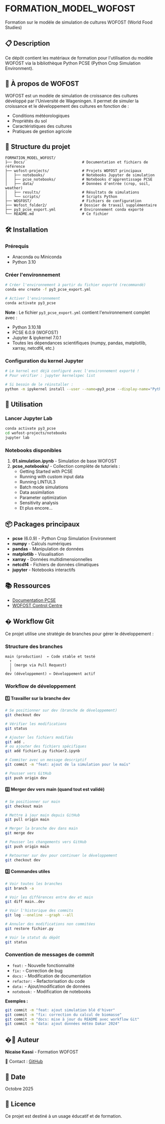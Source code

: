 # FORMATION_MODEL_WOFOST

Formation sur le modèle de simulation de cultures WOFOST (World Food Studies)

## 📋 Description

Ce dépôt contient les matériaux de formation pour l'utilisation du modèle WOFOST via la bibliothèque Python PCSE (Python Crop Simulation Environment).

## 🌾 À propos de WOFOST

WOFOST est un modèle de simulation de croissance des cultures développé par l'Université de Wageningen. Il permet de simuler la croissance et le développement des cultures en fonction de :

- Conditions météorologiques
- Propriétés du sol
- Caractéristiques des cultures
- Pratiques de gestion agricole

## 📁 Structure du projet

```
FORMATION_MODEL_WOFOST/
├── Docs/                          # Documentation et fichiers de référence
├── wofost-projects/               # Projets WOFOST principaux
│   ├── notebooks/                 # Notebooks Jupyter de simulation
│   ├── pcse_notebooks/            # Notebooks d'apprentissage PCSE
│   ├── data/                      # Données d'entrée (crop, soil, weather)
│   ├── results/                   # Résultats de simulations
│   └── scripts/                   # Scripts Python
├── WOSFOST/                       # Fichiers de configuration
├── Wofost_folder2/               # Dossier de travail supplémentaire
├── py3_pcse_export.yml           # Environnement conda exporté
└── README.md                      # Ce fichier
```

## 🛠️ Installation

### Prérequis

- Anaconda ou Miniconda
- Python 3.10

### Créer l'environnement

```bash
# Créer l'environnement à partir du fichier exporté (recommandé)
conda env create -f py3_pcse_export.yml

# Activer l'environnement
conda activate py3_pcse
```

**Note** : Le fichier `py3_pcse_export.yml` contient l'environnement complet avec :

- Python 3.10.18
- PCSE 6.0.9 (WOFOST)
- Jupyter & ipykernel 7.0.1
- Toutes les dépendances scientifiques (numpy, pandas, matplotlib, xarray, netcdf4, etc.)

### Configuration du kernel Jupyter

```bash
# Le kernel est déjà configuré avec l'environnement exporté !
# Pour vérifier : jupyter kernelspec list

# Si besoin de le réinstaller :
python -m ipykernel install --user --name=py3_pcse --display-name="Python 3.10 (py3_pcse)"
```

## 🚀 Utilisation

### Lancer Jupyter Lab

```bash
conda activate py3_pcse
cd wofost-projects/notebooks
jupyter lab
```

### Notebooks disponibles

1. **01.simulation.ipynb** - Simulation de base WOFOST
2. **pcse_notebooks/** - Collection complète de tutoriels :
   - Getting Started with PCSE
   - Running with custom input data
   - Running LINTUL3
   - Batch mode simulations
   - Data assimilation
   - Parameter optimization
   - Sensitivity analysis
   - Et plus encore...

## 📦 Packages principaux

- **pcse** (6.0.9) - Python Crop Simulation Environment
- **numpy** - Calculs numériques
- **pandas** - Manipulation de données
- **matplotlib** - Visualisation
- **xarray** - Données multidimensionnelles
- **netcdf4** - Fichiers de données climatiques
- **jupyter** - Notebooks interactifs

## 📚 Ressources

- [Documentation PCSE](https://pcse.readthedocs.io/)
- [WOFOST Control Centre](https://www.wur.nl/en/Research-Results/Research-Institutes/plant-research/open-teelten/Models/WOFOST.htm)

## � Workflow Git

Ce projet utilise une stratégie de branches pour gérer le développement :

### Structure des branches

```
main (production)  ← Code stable et testé
  ↑
  │ (merge via Pull Request)
  │
dev (développement) ← Développement actif
```

### Workflow de développement

#### 1️⃣ Travailler sur la branche dev

```bash
# Se positionner sur dev (branche de développement)
git checkout dev

# Vérifier les modifications
git status

# Ajouter les fichiers modifiés
git add .
# ou ajouter des fichiers spécifiques
git add fichier1.py fichier2.ipynb

# Commiter avec un message descriptif
git commit -m "feat: ajout de la simulation pour le maïs"

# Pousser vers GitHub
git push origin dev
```

#### 2️⃣ Merger dev vers main (quand tout est validé)

```bash
# Se positionner sur main
git checkout main

# Mettre à jour main depuis GitHub
git pull origin main

# Merger la branche dev dans main
git merge dev

# Pousser les changements vers GitHub
git push origin main

# Retourner sur dev pour continuer le développement
git checkout dev
```

#### 3️⃣ Commandes utiles

```bash
# Voir toutes les branches
git branch -a

# Voir les différences entre dev et main
git diff main..dev

# Voir l'historique des commits
git log --oneline --graph --all

# Annuler des modifications non commitées
git restore fichier.py

# Voir le statut du dépôt
git status
```

### Convention de messages de commit

- `feat:` - Nouvelle fonctionnalité
- `fix:` - Correction de bug
- `docs:` - Modification de documentation
- `refactor:` - Refactorisation du code
- `data:` - Ajout/modification de données
- `notebook:` - Modification de notebooks

**Exemples :**

```bash
git commit -m "feat: ajout simulation blé d'hiver"
git commit -m "fix: correction du calcul de biomasse"
git commit -m "docs: mise à jour du README avec workflow Git"
git commit -m "data: ajout données météo Dakar 2024"
```

## �👤 Auteur

**Nicaise Kassi** - Formation WOFOST

📧 Contact : [GitHub](https://github.com/NicaiseKassi)

## 📅 Date

Octobre 2025

## 📄 Licence

Ce projet est destiné à un usage éducatif et de formation.

